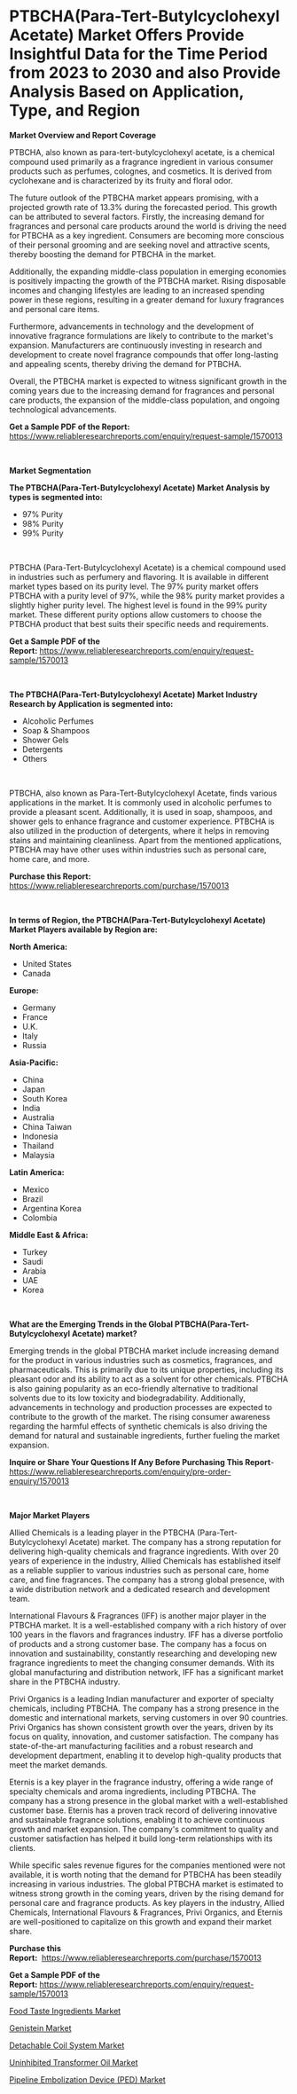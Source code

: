<p><h1>PTBCHA(Para-Tert-Butylcyclohexyl Acetate) Market Offers Provide Insightful Data for the Time Period from 2023 to 2030 and also Provide Analysis Based on Application, Type, and Region</h1></p><p><strong>Market Overview and Report Coverage</strong></p>
<p><p>PTBCHA, also known as para-tert-butylcyclohexyl acetate, is a chemical compound used primarily as a fragrance ingredient in various consumer products such as perfumes, colognes, and cosmetics. It is derived from cyclohexane and is characterized by its fruity and floral odor.</p><p>The future outlook of the PTBCHA market appears promising, with a projected growth rate of 13.3% during the forecasted period. This growth can be attributed to several factors. Firstly, the increasing demand for fragrances and personal care products around the world is driving the need for PTBCHA as a key ingredient. Consumers are becoming more conscious of their personal grooming and are seeking novel and attractive scents, thereby boosting the demand for PTBCHA in the market.</p><p>Additionally, the expanding middle-class population in emerging economies is positively impacting the growth of the PTBCHA market. Rising disposable incomes and changing lifestyles are leading to an increased spending power in these regions, resulting in a greater demand for luxury fragrances and personal care items.</p><p>Furthermore, advancements in technology and the development of innovative fragrance formulations are likely to contribute to the market's expansion. Manufacturers are continuously investing in research and development to create novel fragrance compounds that offer long-lasting and appealing scents, thereby driving the demand for PTBCHA.</p><p>Overall, the PTBCHA market is expected to witness significant growth in the coming years due to the increasing demand for fragrances and personal care products, the expansion of the middle-class population, and ongoing technological advancements.</p></p>
<p><strong>Get a Sample PDF of the Report:</strong> <a href="https://www.reliableresearchreports.com/enquiry/request-sample/1570013">https://www.reliableresearchreports.com/enquiry/request-sample/1570013</a></p>
<p>&nbsp;</p>
<p><strong>Market Segmentation</strong></p>
<p><strong>The PTBCHA(Para-Tert-Butylcyclohexyl Acetate) Market Analysis by types is segmented into:</strong></p>
<p><ul><li>97% Purity</li><li>98% Purity</li><li>99% Purity</li></ul></p>
<p>&nbsp;</p>
<p><p>PTBCHA (Para-Tert-Butylcyclohexyl Acetate) is a chemical compound used in industries such as perfumery and flavoring. It is available in different market types based on its purity level. The 97% purity market offers PTBCHA with a purity level of 97%, while the 98% purity market provides a slightly higher purity level. The highest level is found in the 99% purity market. These different purity options allow customers to choose the PTBCHA product that best suits their specific needs and requirements.</p></p>
<p><strong>Get a Sample PDF of the Report:</strong>&nbsp;<a href="https://www.reliableresearchreports.com/enquiry/request-sample/1570013">https://www.reliableresearchreports.com/enquiry/request-sample/1570013</a></p>
<p>&nbsp;</p>
<p><strong>The PTBCHA(Para-Tert-Butylcyclohexyl Acetate) Market Industry Research by Application is segmented into:</strong></p>
<p><ul><li>Alcoholic Perfumes</li><li>Soap & Shampoos</li><li>Shower Gels</li><li>Detergents</li><li>Others</li></ul></p>
<p>&nbsp;</p>
<p><p>PTBCHA, also known as Para-Tert-Butylcyclohexyl Acetate, finds various applications in the market. It is commonly used in alcoholic perfumes to provide a pleasant scent. Additionally, it is used in soap, shampoos, and shower gels to enhance fragrance and customer experience. PTBCHA is also utilized in the production of detergents, where it helps in removing stains and maintaining cleanliness. Apart from the mentioned applications, PTBCHA may have other uses within industries such as personal care, home care, and more.</p></p>
<p><strong>Purchase this Report:</strong>&nbsp; <a href="https://www.reliableresearchreports.com/purchase/1570013">https://www.reliableresearchreports.com/purchase/1570013</a></p>
<p>&nbsp;</p>
<p><strong>In terms of Region, the PTBCHA(Para-Tert-Butylcyclohexyl Acetate) Market Players available by Region are:</strong></p>
<p>
    <p> <strong> North America: </strong>
        <ul>
            <li>United States</li>
            <li>Canada</li>
        </ul>
        </p> 
    <p> <strong> Europe: </strong>
        <ul>
            <li>Germany</li>
            <li>France</li>
            <li>U.K.</li>
            <li>Italy</li>
            <li>Russia</li>
        </ul>
        </p> 
    <p> <strong> Asia-Pacific: </strong>
        <ul>
            <li>China</li>
            <li>Japan</li>
            <li>South Korea</li>
            <li>India</li>
            <li>Australia</li>
            <li>China Taiwan</li>
            <li>Indonesia</li>
            <li>Thailand</li>
            <li>Malaysia</li>
        </ul>
        </p> 
    <p> <strong> Latin America: </strong>
        <ul>
            <li>Mexico</li>
            <li>Brazil</li>
            <li>Argentina Korea</li>
            <li>Colombia</li>
        </ul>
        </p> 
    <p> <strong> Middle East & Africa: </strong>
        <ul>
            <li>Turkey</li>
            <li>Saudi</li>
            <li>Arabia</li>
            <li>UAE</li>
            <li>Korea</li>
        </ul>
    </p>
    </p>
<p>&nbsp;</p>
<p><strong>What are the Emerging Trends in the Global PTBCHA(Para-Tert-Butylcyclohexyl Acetate) market?</strong></p>
<p><p>Emerging trends in the global PTBCHA market include increasing demand for the product in various industries such as cosmetics, fragrances, and pharmaceuticals. This is primarily due to its unique properties, including its pleasant odor and its ability to act as a solvent for other chemicals. PTBCHA is also gaining popularity as an eco-friendly alternative to traditional solvents due to its low toxicity and biodegradability. Additionally, advancements in technology and production processes are expected to contribute to the growth of the market. The rising consumer awareness regarding the harmful effects of synthetic chemicals is also driving the demand for natural and sustainable ingredients, further fueling the market expansion.</p></p>
<p><strong>Inquire or Share Your Questions If Any Before Purchasing This Report</strong>- <a href="https://www.reliableresearchreports.com/enquiry/pre-order-enquiry/1570013">https://www.reliableresearchreports.com/enquiry/pre-order-enquiry/1570013</a></p>
<p>&nbsp;</p>
<p><strong>Major Market Players</strong></p>
<p><p>Allied Chemicals is a leading player in the PTBCHA (Para-Tert-Butylcyclohexyl Acetate) market. The company has a strong reputation for delivering high-quality chemicals and fragrance ingredients. With over 20 years of experience in the industry, Allied Chemicals has established itself as a reliable supplier to various industries such as personal care, home care, and fine fragrances. The company has a strong global presence, with a wide distribution network and a dedicated research and development team.</p><p>International Flavours & Fragrances (IFF) is another major player in the PTBCHA market. It is a well-established company with a rich history of over 100 years in the flavors and fragrances industry. IFF has a diverse portfolio of products and a strong customer base. The company has a focus on innovation and sustainability, constantly researching and developing new fragrance ingredients to meet the changing consumer demands. With its global manufacturing and distribution network, IFF has a significant market share in the PTBCHA industry.</p><p>Privi Organics is a leading Indian manufacturer and exporter of specialty chemicals, including PTBCHA. The company has a strong presence in the domestic and international markets, serving customers in over 90 countries. Privi Organics has shown consistent growth over the years, driven by its focus on quality, innovation, and customer satisfaction. The company has state-of-the-art manufacturing facilities and a robust research and development department, enabling it to develop high-quality products that meet the market demands.</p><p>Eternis is a key player in the fragrance industry, offering a wide range of specialty chemicals and aroma ingredients, including PTBCHA. The company has a strong presence in the global market with a well-established customer base. Eternis has a proven track record of delivering innovative and sustainable fragrance solutions, enabling it to achieve continuous growth and market expansion. The company's commitment to quality and customer satisfaction has helped it build long-term relationships with its clients.</p><p>While specific sales revenue figures for the companies mentioned were not available, it is worth noting that the demand for PTBCHA has been steadily increasing in various industries. The global PTBCHA market is estimated to witness strong growth in the coming years, driven by the rising demand for personal care and fragrance products. As key players in the industry, Allied Chemicals, International Flavours & Fragrances, Privi Organics, and Eternis are well-positioned to capitalize on this growth and expand their market share.</p></p>
<p><strong>Purchase this Report:</strong>&nbsp;&nbsp;<a href="https://www.reliableresearchreports.com/purchase/1570013">https://www.reliableresearchreports.com/purchase/1570013</a></p>
<p></p>
<p><strong>Get a Sample PDF of the Report:</strong>&nbsp;<a href="https://www.reliableresearchreports.com/enquiry/request-sample/1570013">https://www.reliableresearchreports.com/enquiry/request-sample/1570013</a></p>
<p><p><a href="https://medium.com/@ravenrussel2023/food-taste-ingredients-market-insights-into-market-cagr-market-trends-and-growth-strategies-ade49e3a60e9">Food Taste Ingredients Market</a></p><p><a href="https://github.com/rahu1502/Market-Research-Report-List-1/blob/main/genistein-market.md">Genistein Market</a></p><p><a href="https://www.linkedin.com/pulse/detachable-coil-system-market-size-share-global-analysis-rqqle/">Detachable Coil System Market</a></p><p><a href="https://github.com/rahu1505/Market-Research-Report-List-1/blob/main/uninhibited-transformer-oil-market.md">Uninhibited Transformer Oil Market</a></p><p><a href="https://www.linkedin.com/pulse/pipeline-embolization-device-ped-market-size-2023-2030-yfmce/">Pipeline Embolization Device (PED) Market</a></p></p>